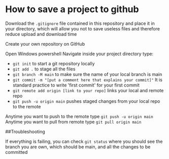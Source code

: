 # How to save a project to github

Download the ```.gitignore``` file contained in this repository and place it in your directory, which will allow you not to save useless files and therefore reduce upload and download time

Create your own repository on GitHub

Open Windows powershell
Navigate inside your project directory
type:
-	```git init``` to start a git repository locally
-	```git add .``` to stage all the files
- ```git branch -M main``` to make sure the name of your local branch is main
- ```git commit -m "[put a comment here that explains your commit]"``` It is standard practice to write 'first commit' for your first commit
- ```git remote add origin [link to your repo]``` links your local and remote repo
- ```git push -u origin main``` pushes staged changes from your local repo to the remote

Anytime you want to push to the remote type ```git push -u origin main```
Anytime you want to pull from remote type ```git pull origin main``` 

##Troubleshooting

If everything is failing, you can check ```git status``` where you should see the branch you are own, which should be main, and all the changes to be committed
